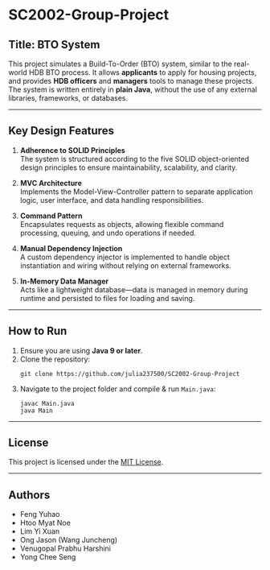 # SC2002-Group-Project

## Title: BTO System

This project simulates a Build-To-Order (BTO) system, similar to the real-world HDB BTO process. It allows **applicants** to apply for housing projects, and provides **HDB officers** and **managers** tools to manage these projects.  
The system is written entirely in **plain Java**, without the use of any external libraries, frameworks, or databases.

---

## Key Design Features

1. **Adherence to SOLID Principles**  
   The system is structured according to the five SOLID object-oriented design principles to ensure maintainability, scalability, and clarity.

2. **MVC Architecture**  
   Implements the Model-View-Controller pattern to separate application logic, user interface, and data handling responsibilities.

3. **Command Pattern**  
   Encapsulates requests as objects, allowing flexible command processing, queuing, and undo operations if needed.

4. **Manual Dependency Injection**  
   A custom dependency injector is implemented to handle object instantiation and wiring without relying on external frameworks.

5. **In-Memory Data Manager**  
   Acts like a lightweight database—data is managed in memory during runtime and persisted to files for loading and saving.

---

## How to Run

1. Ensure you are using **Java 9 or later**.  
2. Clone the repository:
   ```
   git clone https://github.com/julia237500/SC2002-Group-Project
   ```
3. Navigate to the project folder and compile & run `Main.java`:
   ```
   javac Main.java
   java Main
   ```

---

## License

This project is licensed under the [MIT License](LICENSE).

---

## Authors

- Feng Yuhao  
- Htoo Myat Noe  
- Lim Yi Xuan  
- Ong Jason (Wang Juncheng)  
- Venugopal Prabhu Harshini  
- Yong Chee Seng  
